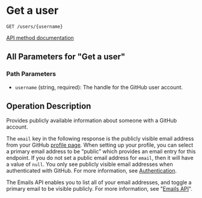 # Get a user

`GET /users/{username}`

[API method documentation](https://docs.github.com/rest/users/users#get-a-user)

## All Parameters for "Get a user"

### Path Parameters

- `username` (string, required): The handle for the GitHub user account.

## Operation Description

Provides publicly available information about someone with a GitHub account.

The `email` key in the following response is the publicly visible email address from your GitHub [profile page](https://github.com/settings/profile). When setting up your profile, you can select a primary email address to be “public” which provides an email entry for this endpoint. If you do not set a public email address for `email`, then it will have a value of `null`. You only see publicly visible email addresses when authenticated with GitHub. For more information, see [Authentication](https://docs.github.com/rest/guides/getting-started-with-the-rest-api#authentication).

The Emails API enables you to list all of your email addresses, and toggle a primary email to be visible publicly. For more information, see "[Emails API](https://docs.github.com/rest/users/emails)".
